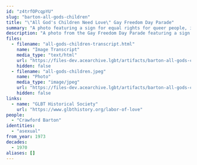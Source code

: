 ```yaml
---
id: "z4trfOPcqpYU"
slug: "barton-all-gods-children"
title: "\"All God's Children Need Love\" Gay Freedom Day Parade"
summary: "A photo featuring a sign for equal rights for queer people, including asexuals"
description: "A photo from the Gay Freedom Day Parade featuring a sign for equal rights for queer people, including asexuals"
files:
  - filename: "all-gods-children-transcript.html"
    name: "Image Transcript"
    media_type: "text/html"
    url: "https://files-dev.acearchive.lgbt/artifacts/barton-all-gods-children/all-gods-children-transcript.html"
    hidden: false
  - filename: "all-gods-children.jpeg"
    name: "Photo"
    media_type: "image/jpeg"
    url: "https://files-dev.acearchive.lgbt/artifacts/barton-all-gods-children/all-gods-children.jpeg"
    hidden: false
links:
  - name: "GLBT Historical Society"
    url: "https://www.glbthistory.org/labor-of-love"
people:
  - "Crawford Barton"
identities:
  - "asexual"
from_year: 1973
decades:
  - 1970
aliases: []
---
```

